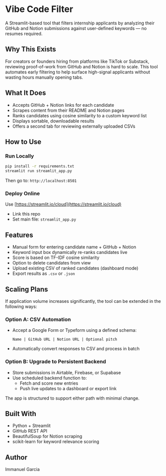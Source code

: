 # Vibe Code Filter

A Streamlit-based tool that filters internship applicants by analyzing their GitHub and Notion submissions against user-defined keywords — no resumes required.

## Why This Exists

For creators or founders hiring from platforms like TikTok or Substack, reviewing proof-of-work from GitHub and Notion is hard to scale. This tool automates early filtering to help surface high-signal applicants without wasting hours manually opening tabs.

## What It Does

- Accepts GitHub + Notion links for each candidate
- Scrapes content from their README and Notion pages
- Ranks candidates using cosine similarity to a custom keyword list
- Displays sortable, downloadable results
- Offers a second tab for reviewing externally uploaded CSVs

## How to Use

### Run Locally

```bash
pip install -r requirements.txt
streamlit run streamlit_app.py
```

Then go to: `http://localhost:8501`

### Deploy Online

Use [https://streamlit.io/cloud](https://streamlit.io/cloud)
- Link this repo
- Set main file: `streamlit_app.py`

## Features

- Manual form for entering candidate name + GitHub + Notion
- Keyword input box dynamically re-ranks candidates live
- Score is based on TF-IDF cosine similarity
- Option to delete candidates from view
- Upload existing CSV of ranked candidates (dashboard mode)
- Export results as `.csv` or `.json`

## Scaling Plans

If application volume increases significantly, the tool can be extended in the following ways:

### Option A: CSV Automation
- Accept a Google Form or Typeform using a defined schema:
  ```
  Name | GitHub URL | Notion URL | Optional pitch
  ```
- Automatically convert responses to CSV and process in batch

### Option B: Upgrade to Persistent Backend
- Store submissions in Airtable, Firebase, or Supabase
- Use scheduled backend function to:
  - Fetch and score new entries
  - Push live updates to a dashboard or export link

The app is structured to support either path with minimal change.

## Built With

- Python + Streamlit
- GitHub REST API
- BeautifulSoup for Notion scraping
- scikit-learn for keyword relevance scoring

## Author

Immanuel Garcia
